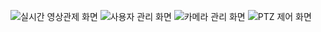 ![실시간 영상관제 화면](/images/project/0-1.png)
![사용자 관리 화면](/images/project/0-2.png)
![카메라 관리 화면](/images/project/0-3.png)
![PTZ 제어 화면](/images/project/0-4.png)